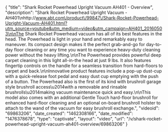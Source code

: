 {
    "title": "Shark Rocket Powerhead Upright Vacuum AH401 - Overview",
    "description": "Shark Rocket Powerhead Upright Vacuum - AH401\nhttp:\/\/www.abt.com\/product\/99847\/Shark-Rocket-Powerhead-Upright-Vacuum-AH401.html?utm_source=youtube&utm_medium=video&utm_campaign=AH401_20160503\n\nThe Shark Rocket Powerhead vacuum has all of its best features in the head. The Powerhead is light in your hand and remarkably easy to maneuver. Its compact design makes it the perfect grab-and-go for day-to-day floor cleaning or any time you want to experience heavy-duty cleaning power without the heavy lifting.\n\nThe Powerhead provides powerful deep carpet cleaning in this light all-in-the head at just 9 lbs. It also features fingertip controls on the handle for a seamless transition from hard-floors to carpet and back.\n\nInnovative product features include a pop-up dust-cup with a quick-release foot pedal and easy dust cup emptying with the push of a button. The Powerhead also is the first of its kind with brushroll garage style brushroll access\u2014with a removable and rinsable brushrolls\u2014making vacuum maintenance quick and easy.\n\nThis model also comes with an additional Gentle Touch hard-floor brushroll for enhanced hard-floor cleaning and an optional on-board brushroll holster to attach to the wand of the vacuum for easy brushroll exchange.",
    "videoid": "69863206",
    "date_created": "1462308166",
    "date_modified": "1476378678",
    "type": "captivate",
    "layout": "video",
    "url": "\/v\/shark-rocket-powerhead-upright-vacuum-ah401-overview\/69863206"
}